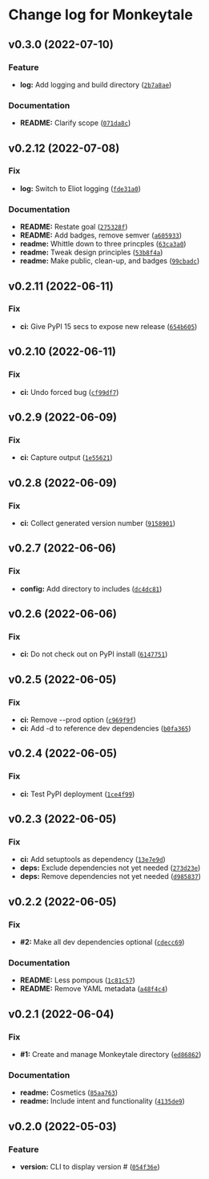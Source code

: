 # Change log for Monkeytale

<!--next-version-placeholder-->

## v0.3.0 (2022-07-10)
### Feature
* **log:** Add logging and build directory ([`2b7a8ae`](https://github.com/MLAOPDX/monkeytale/commit/2b7a8ae1bf20c6c2b638a6d6d6b01595117529ca))

### Documentation
* **README:** Clarify scope ([`071da8c`](https://github.com/MLAOPDX/monkeytale/commit/071da8c911e4c3ca55e08f66f97c0decdd92a5bd))

## v0.2.12 (2022-07-08)
### Fix
* **log:** Switch to Eliot logging ([`fde31a0`](https://github.com/MLAOPDX/monkeytale/commit/fde31a07e603310c0641633d66530a9f6dc47122))

### Documentation
* **README:** Restate goal ([`275328f`](https://github.com/MLAOPDX/monkeytale/commit/275328f8632c17ccf72c01385b494ac7e5ed3eaf))
* **README:** Add badges, remove semver ([`a605933`](https://github.com/MLAOPDX/monkeytale/commit/a605933bee7cab442d0a525a029736e50962a48c))
* **readme:** Whittle down to three princples ([`63ca3a0`](https://github.com/MLAOPDX/monkeytale/commit/63ca3a076f14536ed0cf5c484427a1471fcf434e))
* **readme:** Tweak design principles ([`53b8f4a`](https://github.com/MLAOPDX/monkeytale/commit/53b8f4a834da3c7c51dd2d90d2fcfbc8f569d9e6))
* **readme:** Make public, clean-up, and badges ([`99cbadc`](https://github.com/MLAOPDX/monkeytale/commit/99cbadcd6a9b794844a07a69b3e81170b141c0b5))

## v0.2.11 (2022-06-11)
### Fix
* **ci:** Give PyPI 15 secs to expose new release ([`654b605`](https://github.com/MLAOPDX/monkeytale/commit/654b605d863175f42d0574438a97eadd897ce89d))

## v0.2.10 (2022-06-11)
### Fix
* **ci:** Undo forced bug ([`cf99df7`](https://github.com/MLAOPDX/monkeytale/commit/cf99df7d2a910b695781711e3f750159c5b83c1b))

## v0.2.9 (2022-06-09)
### Fix
* **ci:** Capture output ([`1e55621`](https://github.com/MLAOPDX/monkeytale/commit/1e5562189343073134d3d7fbc9958ae5896b8e0c))

## v0.2.8 (2022-06-09)
### Fix
* **ci:** Collect generated version number ([`9158901`](https://github.com/MLAOPDX/monkeytale/commit/9158901b99dcd203046b9b4f9ab9420eaadd446c))

## v0.2.7 (2022-06-06)
### Fix
* **config:** Add directory to includes ([`dc4dc81`](https://github.com/MLAOPDX/monkeytale/commit/dc4dc81d0c81071e1e652b4597852d32fe268dba))

## v0.2.6 (2022-06-06)
### Fix
* **ci:** Do not check out on PyPI install ([`6147751`](https://github.com/MLAOPDX/monkeytale/commit/6147751aa4fb0da8425c63e049720f12a5eba25a))

## v0.2.5 (2022-06-05)
### Fix
* **ci:** Remove --prod option ([`c969f9f`](https://github.com/MLAOPDX/monkeytale/commit/c969f9f3680c2fd439e85b7719d3c6c9ea5c64b6))
* **ci:** Add -d to reference dev dependencies ([`b0fa365`](https://github.com/MLAOPDX/monkeytale/commit/b0fa365ffdc5010bdd72d37030814ade23eca2d6))

## v0.2.4 (2022-06-05)
### Fix
* **ci:** Test PyPI deployment ([`1ce4f99`](https://github.com/MLAOPDX/monkeytale/commit/1ce4f9975483c14c82f40a9e570ffd2c0de65827))

## v0.2.3 (2022-06-05)
### Fix
* **ci:** Add setuptools as dependency ([`13e7e9d`](https://github.com/MLAOPDX/monkeytale/commit/13e7e9d86f7bd6aca1075faf0747353545c35f43))
* **deps:** Exclude dependencies not yet needed ([`273d23e`](https://github.com/MLAOPDX/monkeytale/commit/273d23e2a367df70f25090e5fb1abf74e8488480))
* **deps:** Remove dependencies not yet needed ([`d985837`](https://github.com/MLAOPDX/monkeytale/commit/d985837a9857be10cb6f2b7de947cdd25eafdb88))

## v0.2.2 (2022-06-05)
### Fix
* **#2:** Make all dev dependencies optional ([`cdecc69`](https://github.com/MLAOPDX/monkeytale/commit/cdecc6966170a0929e0cb950e9c056fcf7621a6b))

### Documentation
* **README:** Less pompous ([`1c81c57`](https://github.com/MLAOPDX/monkeytale/commit/1c81c57270badeda1b57a1df8d489dc596f8baf0))
* **README:** Remove YAML metadata ([`a48f4c4`](https://github.com/MLAOPDX/monkeytale/commit/a48f4c49a17515525c2e14a198b0a60b87854384))

## v0.2.1 (2022-06-04)
### Fix
* **#1:** Create and manage Monkeytale directory ([`ed86862`](https://github.com/MLAOPDX/monkeytale/commit/ed868629262d3a71e9b87e19375ce86f21d3434c))

### Documentation
* **readme:** Cosmetics ([`85aa763`](https://github.com/MLAOPDX/monkeytale/commit/85aa763028fb29f70d2056712729d3b0b34bfa30))
* **readme:** Include intent and functionality ([`4135de9`](https://github.com/MLAOPDX/monkeytale/commit/4135de95379d69a36952f54892edb8d87816ee91))

## v0.2.0 (2022-05-03)
### Feature
* **version:** CLI to display version # ([`054f36e`](https://github.com/MLAOPDX/monkeytail/commit/054f36e2eb5cc3038fef213588c087e520954118))
